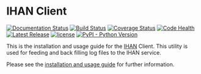 # IHAN Client

[![Documentation Status](https://readthedocs.org/projects/ihan/badge/?version=latest)](http://ihan.readthedocs.io/en/latest/)
[![Build Status](https://travis-ci.org/marklit/ihan.svg?branch=master)](https://travis-ci.org/marklit/whois)
[![Coverage Status](https://coveralls.io/repos/marklit/ihan/badge.png)](https://coveralls.io/r/marklit/whois)
[![Code Health](https://landscape.io/github/marklit/ihan/master/landscape.svg?style=flat)](https://landscape.io/github/marklit/ihan/master)
[![Latest Release](https://img.shields.io/pypi/v/ihan.svg)](https://pypi.python.org/pypi/ihan)
[![license](http://img.shields.io/badge/license-MIT-red.svg?style=flat)](http://opensource.org/licenses/MIT)
[![PyPI - Python Version](https://img.shields.io/pypi/pyversions/ihan.svg)](https://pypi.org/project/ihan/)

This is the installation and usage guide for the [IHAN](https://www.ihan.ee/) Client. This utility is used for feeding and back filling log files to the IHAN service.

Please see the [installation and usage guide](https://ihan.readthedocs.io/en/latest/) for further information.
